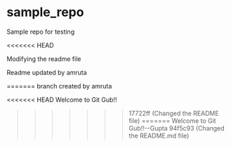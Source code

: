 # sample_repo
Sample repo for testing

<<<<<<< HEAD

Modifying the readme file


Readme updated by amruta

=======
branch created by amruta

<<<<<<< HEAD
Welcome to Git Gub!!
>>>>>>> 17722ff (Changed the README file)
=======
Welcome to Git Gub!!--Gupta
>>>>>>> 94f5c93 (Changed the README.md file)
